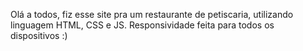 Olá a todos, fiz esse site pra um restaurante de petiscaria, utilizando linguagem HTML, CSS e JS. 
Responsividade feita para todos os dispositivos :)
